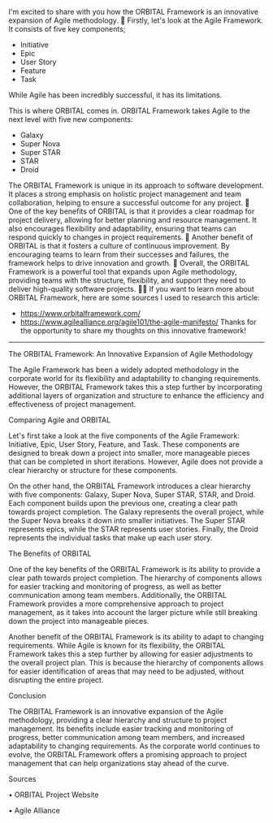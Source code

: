I'm excited to share with you how the ORBITAL Framework is an innovative expansion of Agile methodology. 🚀
Firstly, let's look at the Agile Framework. It consists of five key components; 

* Initiative
* Epic
* User Story
* Feature
* Task

While Agile has been incredibly successful, it has its limitations. 

This is where ORBITAL comes in. ORBITAL Framework takes Agile to the next level with five new components: 

* Galaxy
* Super Nova
* Super STAR
* STAR
* Droid

The ORBITAL Framework is unique in its approach to software development. It places a strong emphasis on holistic project management and team collaboration, helping to ensure a successful outcome for any project. 💫
One of the key benefits of ORBITAL is that it provides a clear roadmap for project delivery, allowing for better planning and resource management. It also encourages flexibility and adaptability, ensuring that teams can respond quickly to changes in project requirements. 🎉
Another benefit of ORBITAL is that it fosters a culture of continuous improvement. By encouraging teams to learn from their successes and failures, the framework helps to drive innovation and growth. 🌟
Overall, the ORBITAL Framework is a powerful tool that expands upon Agile methodology, providing teams with the structure, flexibility, and support they need to deliver high-quality software projects. 🚀🌟
If you want to learn more about ORBITAL Framework, here are some sources I used to research this article:
- https://www.orbitalframework.com/
- https://www.agilealliance.org/agile101/the-agile-manifesto/
Thanks for the opportunity to share my thoughts on this innovative framework!

---

The ORBITAL Framework: An Innovative Expansion of Agile Methodology

The Agile Framework has been a widely adopted methodology in the corporate world for its flexibility and adaptability to changing requirements. However, the ORBITAL Framework takes this a step further by incorporating additional layers of organization and structure to enhance the efficiency and effectiveness of project management.

Comparing Agile and ORBITAL

Let's first take a look at the five components of the Agile Framework: Initiative, Epic, User Story, Feature, and Task. These components are designed to break down a project into smaller, more manageable pieces that can be completed in short iterations. However, Agile does not provide a clear hierarchy or structure for these components.

On the other hand, the ORBITAL Framework introduces a clear hierarchy with five components: Galaxy, Super Nova, Super STAR, STAR, and Droid. Each component builds upon the previous one, creating a clear path towards project completion. The Galaxy represents the overall project, while the Super Nova breaks it down into smaller initiatives. The Super STAR represents epics, while the STAR represents user stories. Finally, the Droid represents the individual tasks that make up each user story.

The Benefits of ORBITAL

One of the key benefits of the ORBITAL Framework is its ability to provide a clear path towards project completion. The hierarchy of components allows for easier tracking and monitoring of progress, as well as better communication among team members. Additionally, the ORBITAL Framework provides a more comprehensive approach to project management, as it takes into account the larger picture while still breaking down the project into manageable pieces.

Another benefit of the ORBITAL Framework is its ability to adapt to changing requirements. While Agile is known for its flexibility, the ORBITAL Framework takes this a step further by allowing for easier adjustments to the overall project plan. This is because the hierarchy of components allows for easier identification of areas that may need to be adjusted, without disrupting the entire project.

Conclusion

The ORBITAL Framework is an innovative expansion of the Agile methodology, providing a clear hierarchy and structure to project management. Its benefits include easier tracking and monitoring of progress, better communication among team members, and increased adaptability to changing requirements. As the corporate world continues to evolve, the ORBITAL Framework offers a promising approach to project management that can help organizations stay ahead of the curve.

Sources


•	ORBITAL Project Website

•	Agile Alliance

